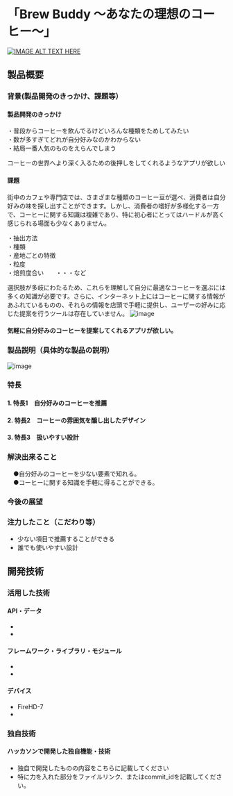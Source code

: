 # 「Brew Buddy ～あなたの理想のコーヒー～」

[![IMAGE ALT TEXT HERE](https://jphacks.com/wp-content/uploads/2024/07/JPHACKS2024_ogp.jpg)](https://www.youtube.com/watch?v=DZXUkEj-CSI)

## 製品概要
### 背景(製品開発のきっかけ、課題等）
#### 製品開発のきっかけ
・普段からコーヒーを飲んでるけどいろんな種類をためしてみたい  
・数が多すぎてどれが自分好みなのかわからない  
・結局一番人気のものをえらんでしまう  
 
コーヒーの世界へより深く入るための後押しをしてくれるようなアプリが欲しい

#### 課題
街中のカフェや専門店では、さまざまな種類のコーヒー豆が選べ、消費者は自分好みの味を探し出すことができます。しかし、消費者の嗜好が多様化する一方で、コーヒーに関する知識は複雑であり、特に初心者にとってはハードルが高く感じられる場面も少なくありません。

 ・抽出方法  
 ・種類  
 ・産地ごとの特徴  
 ・粒度  
 ・焙煎度合い　　・・・など  
   
 選択肢が多岐にわたるため、これらを理解して自分に最適なコーヒーを選ぶには多くの知識が必要です。さらに、インターネット上にはコーヒーに関する情報があふれているものの、それらの情報を店頭で手軽に提供し、ユーザーの好みに応じた提案を行うツールは存在していません。
![image](https://github.com/user-attachments/assets/eb52ac16-fb8f-4245-a27c-400ce4b0dc7d)

 

#### 気軽に自分好みのコーヒーを提案してくれるアプリが欲しい。

### 製品説明（具体的な製品の説明）
![image](https://github.com/user-attachments/assets/a805ddc6-964c-450a-a039-83ec24b4faf1)
### 特長
#### 1. 特長1　自分好みのコーヒーを推薦
#### 2. 特長2　コーヒーの雰囲気を醸し出したデザイン
#### 3. 特長3　扱いやすい設計

### 解決出来ること
　●自分好みのコーヒーを少ない要素で知れる。  
　●コーヒーに関する知識を手軽に得ることができる。  

### 今後の展望

### 注力したこと（こだわり等）
* 少ない項目で推薦することができる
* 誰でも使いやすい設計

## 開発技術
### 活用した技術
#### API・データ
* 
* 

#### フレームワーク・ライブラリ・モジュール
* 
* 

#### デバイス
* FireHD-7
* 

### 独自技術
#### ハッカソンで開発した独自機能・技術
* 独自で開発したものの内容をこちらに記載してください
* 特に力を入れた部分をファイルリンク、またはcommit_idを記載してください。
